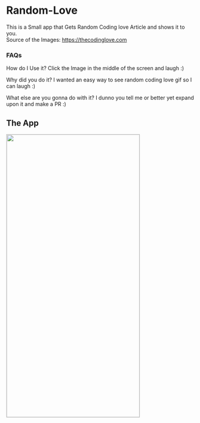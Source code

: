 # Random-Love
This is a Small app that Gets Random Coding love Article and shows it to you.  
Source of the Images: https://thecodinglove.com

### FAQs
How do I Use it?
Click the Image in the middle of the screen and laugh :)

Why did you do it?
I wanted an easy way to see random coding love gif so I can laugh :)

What else are you gonna do with it?
I dunno you tell me or better yet expand upon it and make a PR :)

## The App 
<img src="https://github.com/adfleshner/Random-Love/blob/main/art/wasted.gif?raw=true"
style="object-fit:cover;
width:356px;
height:756px;
border: solid 1px #CCC"/>
